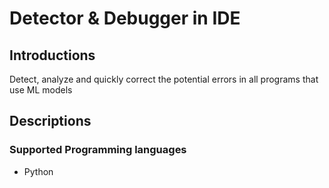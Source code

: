 #  Detector & Debugger in IDE
## Introductions
Detect, analyze and quickly correct the potential errors in all programs that use ML models
## Descriptions
### Supported Programming languages
+ Python
